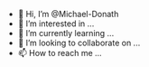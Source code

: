 - 👋 Hi, I’m @Michael-Donath
- 👀 I’m interested in ...
- 🌱 I’m currently learning ...
- 💞️ I’m looking to collaborate on ...
- 📫 How to reach me ...

<!---
Michael-Donath/Michael-Donath is a ✨ special ✨ repository because its `README.md` (this file) appears on your GitHub profile.
You can click the Preview link to take a look at your changes.
--->
